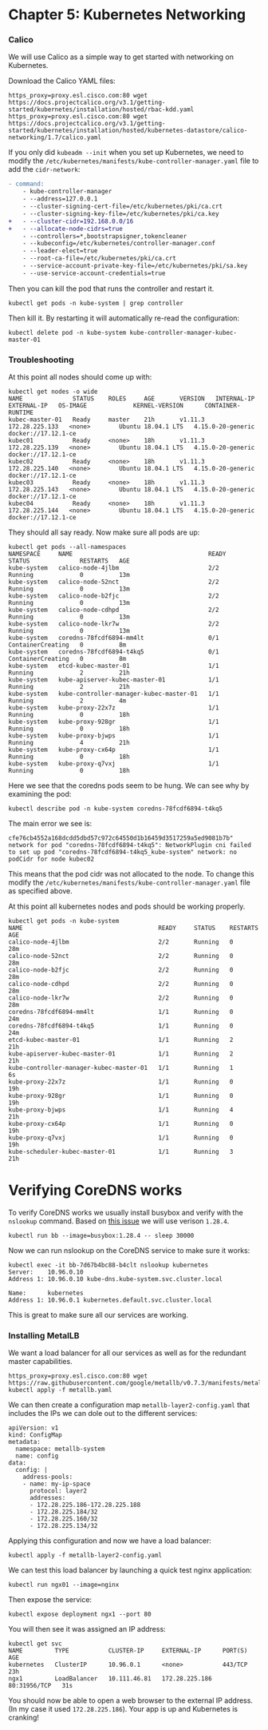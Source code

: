 # Chapter 5: Kubernetes Networking

### Calico

We will use Calico as a simple way to get started with networking on Kubernetes.  

Download the Calico YAML files: 

```
https_proxy=proxy.esl.cisco.com:80 wget https://docs.projectcalico.org/v3.1/getting-started/kubernetes/installation/hosted/rbac-kdd.yaml
https_proxy=proxy.esl.cisco.com:80 wget https://docs.projectcalico.org/v3.1/getting-started/kubernetes/installation/hosted/kubernetes-datastore/calico-networking/1.7/calico.yaml
```

If you only did ```kubeadm --init``` when you set up Kubernetes, we need to modify the ```/etc/kubernetes/manifests/kube-controller-manager.yaml``` file to add the ```cidr-network```: 

```diff
- command:
    - kube-controller-manager
    - --address=127.0.0.1
    - --cluster-signing-cert-file=/etc/kubernetes/pki/ca.crt
    - --cluster-signing-key-file=/etc/kubernetes/pki/ca.key
+   - --cluster-cidr=192.168.0.0/16
+   - --allocate-node-cidrs=true
    - --controllers=*,bootstrapsigner,tokencleaner
    - --kubeconfig=/etc/kubernetes/controller-manager.conf
    - --leader-elect=true
    - --root-ca-file=/etc/kubernetes/pki/ca.crt
    - --service-account-private-key-file=/etc/kubernetes/pki/sa.key
    - --use-service-account-credentials=true  
```

Then you can kill the pod that runs the controller and restart it.  

```
kubectl get pods -n kube-system | grep controller
```

Then kill it.  By restarting it will automatically re-read the configuration: 

```
kubectl delete pod -n kube-system kube-controller-manager-kubec-master-01
```

### Troubleshooting

At this point all nodes should come up with:

```
kubectl get nodes -o wide
NAME              STATUS    ROLES     AGE       VERSION   INTERNAL-IP      EXTERNAL-IP   OS-IMAGE             KERNEL-VERSION      CONTAINER-RUNTIME
kubec-master-01   Ready     master    21h       v1.11.3   172.28.225.133   <none>        Ubuntu 18.04.1 LTS   4.15.0-20-generic   docker://17.12.1-ce
kubec01           Ready     <none>    18h       v1.11.3   172.28.225.139   <none>        Ubuntu 18.04.1 LTS   4.15.0-20-generic   docker://17.12.1-ce
kubec02           Ready     <none>    18h       v1.11.3   172.28.225.140   <none>        Ubuntu 18.04.1 LTS   4.15.0-20-generic   docker://17.12.1-ce
kubec03           Ready     <none>    18h       v1.11.3   172.28.225.143   <none>        Ubuntu 18.04.1 LTS   4.15.0-20-generic   docker://17.12.1-ce
kubec04           Ready     <none>    18h       v1.11.3   172.28.225.144   <none>        Ubuntu 18.04.1 LTS   4.15.0-20-generic   docker://17.12.1-ce
```
They should all say ready.  Now make sure all pods are up: 

```
kubectl get pods --all-namespaces
NAMESPACE     NAME                                      READY     STATUS              RESTARTS   AGE
kube-system   calico-node-4jlbm                         2/2       Running             0          13m
kube-system   calico-node-52nct                         2/2       Running             0          13m
kube-system   calico-node-b2fjc                         2/2       Running             0          13m
kube-system   calico-node-cdhpd                         2/2       Running             0          13m
kube-system   calico-node-lkr7w                         2/2       Running             0          13m
kube-system   coredns-78fcdf6894-mm4lt                  0/1       ContainerCreating   0          8m
kube-system   coredns-78fcdf6894-t4kq5                  0/1       ContainerCreating   0          8m
kube-system   etcd-kubec-master-01                      1/1       Running             2          21h
kube-system   kube-apiserver-kubec-master-01            1/1       Running             2          21h
kube-system   kube-controller-manager-kubec-master-01   1/1       Running             2          4m
kube-system   kube-proxy-22x7z                          1/1       Running             0          18h
kube-system   kube-proxy-928gr                          1/1       Running             0          18h
kube-system   kube-proxy-bjwps                          1/1       Running             4          21h
kube-system   kube-proxy-cx64p                          1/1       Running             0          18h
kube-system   kube-proxy-q7vxj                          1/1       Running             0          18h
```

Here we see that the coredns pods seem to be hung.  We can see why by examining the pod: 

```
kubectl describe pod -n kube-system coredns-78fcdf6894-t4kq5
```

The main error we see is:

```
cfe76cb4552a168dcdd5dbd57c972c64550d1b16459d3517259a5ed9081b7b" network for pod "coredns-78fcdf6894-t4kq5": NetworkPlugin cni failed to set up pod "coredns-78fcdf6894-t4kq5_kube-system" network: no podCidr for node kubec02
```

This means that the pod cidr was not allocated to the node.  To change this modify the ```/etc/kubernetes/manifests/kube-controller-manager.yaml``` file as specified above. 

At this point all kubernetes nodes and pods should be working properly.  

```
kubectl get pods -n kube-system
NAME                                      READY     STATUS    RESTARTS   AGE
calico-node-4jlbm                         2/2       Running   0          28m
calico-node-52nct                         2/2       Running   0          28m
calico-node-b2fjc                         2/2       Running   0          28m
calico-node-cdhpd                         2/2       Running   0          28m
calico-node-lkr7w                         2/2       Running   0          28m
coredns-78fcdf6894-mm4lt                  1/1       Running   0          24m
coredns-78fcdf6894-t4kq5                  1/1       Running   0          24m
etcd-kubec-master-01                      1/1       Running   2          21h
kube-apiserver-kubec-master-01            1/1       Running   2          21h
kube-controller-manager-kubec-master-01   1/1       Running   1          6s
kube-proxy-22x7z                          1/1       Running   0          19h
kube-proxy-928gr                          1/1       Running   0          19h
kube-proxy-bjwps                          1/1       Running   4          21h
kube-proxy-cx64p                          1/1       Running   0          19h
kube-proxy-q7vxj                          1/1       Running   0          19h
kube-scheduler-kubec-master-01            1/1       Running   3          21h
```

# Verifying CoreDNS works

To verify CoreDNS works we usually install busybox and verify with the ```nslookup``` command.  Based on [this issue](https://github.com/kubernetes/kubernetes/issues/66924) we will use verison ```1.28.4```. 

```
kubectl run bb --image=busybox:1.28.4 -- sleep 30000
```

Now we can run nslookup on the CoreDNS service to make sure it works: 

```
kubectl exec -it bb-7d67b4bc88-b4clt nslookup kubernetes
Server:    10.96.0.10
Address 1: 10.96.0.10 kube-dns.kube-system.svc.cluster.local

Name:      kubernetes
Address 1: 10.96.0.1 kubernetes.default.svc.cluster.local
```

This is great to make sure all our services are working.  

### Installing MetalLB

We want a load balancer for all our services as well as for the redundant master capabilities.  

```
https_proxy=proxy.esl.cisco.com:80 wget https://raw.githubusercontent.com/google/metallb/v0.7.3/manifests/metallb.yaml
kubectl apply -f metallb.yaml
```

We can then create a configuration map ```metallb-layer2-config.yaml``` that includes the IPs we can dole out to the different services: 

```
apiVersion: v1
kind: ConfigMap
metadata:
  namespace: metallb-system
  name: config
data:
  config: |
    address-pools:
    - name: my-ip-space
      protocol: layer2
      addresses:
      - 172.28.225.186-172.28.225.188
      - 172.28.225.184/32
      - 172.28.225.160/32
      - 172.28.225.134/32
```
 
Applying this configuration and now we have a load balancer: 

```
kubectl apply -f metallb-layer2-config.yaml
```

We can test this load balancer by launching a quick test nginx application: 

```
kubectl run ngx01 --image=nginx
```
Then expose the service: 

```
kubectl expose deployment ngx1 --port 80
```

You will then see it was assigned an IP address: 

```
kubectl get svc
NAME         TYPE           CLUSTER-IP     EXTERNAL-IP      PORT(S)        AGE
kubernetes   ClusterIP      10.96.0.1      <none>           443/TCP        23h
ngx1         LoadBalancer   10.111.46.81   172.28.225.186   80:31956/TCP   31s
```

You should now be able to open a web browser to the external IP address.  (In my case it used ```172.28.225.186```).  Your app is up and Kubernetes is cranking!

 

